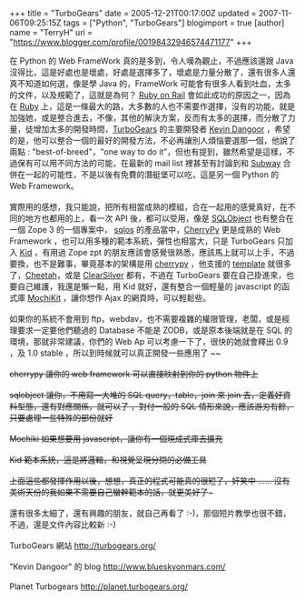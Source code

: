 +++
title = "TurboGears"
date = 2005-12-21T00:17:00Z
updated = 2007-11-06T09:25:15Z
tags = ["Python", "TurboGears"]
blogimport = true 
[author]
	name = "TerryH"
	uri = "https://www.blogger.com/profile/00198432946574471177"
+++

在 Python 的 Web FrameWork  真的是多到，令人嘆為觀止，不過應該還跟 Java 沒得比，這是好處也是壞處，好處是選擇多了，壞處是力量分散了，還有很多人還真不知道如何選，像是學 Java 的，FrameWork 可能會有很多人看到吐血，太多的文件，以及規範了，這就是為何？ <a href="http://www.rubyonrails.org/">Ruby on Rail</a> 會如此成功的原因之一，因為在 <a href="http://www.ruby-lang.org">Ruby</a> 上，這是一條最大的路，大多數的人也不需要作選擇，沒有的功能，就是加強她，或是整合進去，不像，其他的解決方案，反而有太多的選擇，而分散了力量，徒增加太多的開發時間，<a href="http://turbogears.org/">TurboGears</a> 的主要開發者 <a href="http://www.blueskyonmars.com/">Kevin Dangoor</a> ，希望的是，他可以整合一個的最好的開發方法，不必再讓別人煩惱要選那一個，他說了兩點 : "best-of-breed"，"one way to do it"，但也有提到，雖然希望是這樣，不過保有可以用不同方法的可能，在最新的 mail list 裡甚至有討論到和 <a href="http://subway.python-hosting.com/">Subway</a> 合併在一起的可能性，不是以後有免費的潛艇堡可以吃，這是另一個 Python 的 Web Framework。<br /><br />實際用的感想，我只能說，把所有相當成熟的模組，合在一起用的感覺真好，在不同的地方也都用的上，看一次 API 後，都可以受用，像是 <a href="http://www.sqlobject.org/">SQLObject</a> 也有整合在一個 Zope 3 的一個專案中，  <a href="http://codespeak.net/z3/sqlos/">sqlos</a>  的產品當中，<a href="http://www.cherrypy.org/">CherryPy</a> 更是成熟的 Web Framework ，也可以用多種的範本系統，彈性也相當大，只是 TurboGears 只加入 <a href="http://kid.lesscode.org/">Kid</a> ，有用過 Zope zpt 的朋友應該會感覺很熟悉，應該馬上就可以上手，不過要換，也不是難事，畢竟基本的架構是用 <a href="http://www.cherrypy.org/">cherrypy</a> ，他支援的 <a href="http://www.cherrypy.org/wiki/ChoosingATemplatingLanguage">template</a> 就很多了，<a href="http://www.cheetahtemplate.org/">Cheetah</a>，或是 <a href="http://www.clearsilver.net/docs/">ClearSilver</a> 都有，不過在 TurboGears 要在自己掛進來，也要自己維護，我還是懶一點，用 Kid 就好，還有整合一個輕量的 javascript 的函式庫 <a href="http://mochikit.com/">MochiKit</a> ，讓你想作 Ajax 的網頁時，可以輕鬆些。<br /><br />如果你的系統不會用到 ftp，webdav，也不需要複雜的權限管理，老闆，或是經理要求一定要他們聽過的 Database 不能是 ZODB，或是原本後端就是在 SQL 的環境，那就非常建議，你們的 Web Ap 可以考慮一下了，很快的她就會釋出 0.9 ，及 1.0 stable ，所以到時候就可以真正開發一些應用了 ~~~~<br /><br />cherrypy 讓你的 web framework 可以直接映射到你的 python 物件上<br /><br />sqlobject 讓你，不用寫一大堆的 SQL query，table，join 來 join 去，定義好資料型態，還有對應關係，就可以了 ，對付一般的 SQL 情形來說，應該游刃有餘，只要處理一些特殊的部份就好<br /><br />Mochiki 如果想要用 javascript，讓你有一個現成式庫去擴充<br /><br />Kid 範本系統，這是將邏輯，和視覺呈現分開的必備工具<br /><br />上面這些都發揮作用以後，想想，真正的程式可能真的很短了，奸笑中 ...... 沒有美術天份的我如果不需要自己蠻幹範本的話，就更美好了~~~<br /><br />還有很多太細了，還有興趣的朋友，就自己再看了 :-)，那個短片教學也很不錯，不過，還是文件內容比較新 :-)<br /><br />TurboGears 網站 <a href="http://turbogears.org/">http://turbogears.org/</a><br /><br />"Kevin Dangoor" 的 blog <a href="http://www.blueskyonmars.com/">http://www.blueskyonmars.com/</a><br /><br />Planet Turbogears <a href="http://planet.turbogears.org/">http://planet.turbogears.org/</a>
